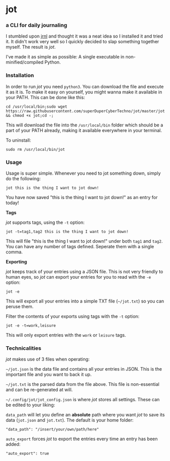 # jot
### a CLI for daily journaling

I stumbled upon [jrnl](https://github.com/maebert/jrnl) and thought it was a neat idea so I installed it and tried it. It didn't work very well so I quickly decided to slap something together myself. The result is _jot_.

I've made it as simple as possible: A single executable in non-minified/compiled Python.

### Installation
In order to run _jot_ you need `python3`.
You can download the file and execute it as it is. To make it easy on yourself, you might wanna make it available in your PATH. This can be done like this:

```
cd /usr/local/bin;sudo wget https://raw.githubusercontent.com/superDuperCyberTechno/jot/master/jot && chmod +x jot;cd -;
```

This will download the file into the `/usr/local/bin` folder which should be a part of your PATH already, making it available everywhere in your terminal.

To uninstall:
```
sudo rm /usr/local/bin/jot
```

### Usage
Usage is super simple. Whenever you need to jot something down, simply do the following:
```
jot this is the thing I want to jot down!
```
You have now saved "this is the thing I want to jot down!" as an entry for today!

__Tags__

_jot_ supports tags, using the `-t` option:
```
jot -t=tag1,tag2 this is the thing I want to jot down!
```
This will file "this is the thing I want to jot down!" under both `tag1` and `tag2`. You can have any number of tags defined. Seperate them with a single comma.

__Exporting__

_jot_ keeps track of your entries using a JSON file. This is not very friendly to human eyes, so _jot_ can export your entries for you to read with the `-e` option:
```
jot -e
```
This will export all your entries into a simple TXT file (`~/jot.txt`) so you can peruse them. 

Filter the contents of your exports using tags with the `-t` option:
```
jot -e -t=work,leisure
```
This will only export entries with the `work` or `leisure` tags.

### Technicalities
_jot_ makes use of 3 files when operating:

`~/jot.json` is the data file and contains all your entries in JSON. This is the important file and you want to back it up.

`~/jot.txt` is the parsed data from the file above. This file is non-essential and can be re-generated at will.

`~/.config/jot/jot_config.json` is where _jot_ stores all settings. These can be edited to your liking:

`data_path` will let you define an __absolute__ path where you want _jot_ to save its data (`jot.json` and `jot.txt`). The default is your home folder:
```
"data_path": "/insert/your/own/path/here"
```

`auto_export` forces _jot_ to export the entries every time an entry has been added:
```
"auto_export": true
```

